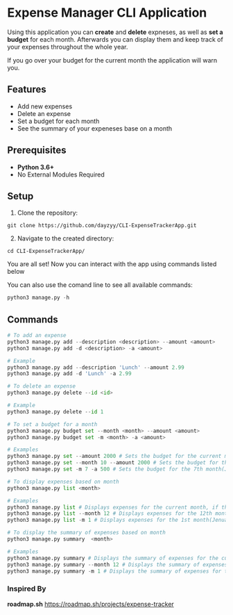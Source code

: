 # Expense Manager CLI Application

Using this application you can **create** and **delete** expneses, as well as **set a budget** for each month. Afterwards you can display them and keep track of your expenses throughout the whole year. 

If you go over your budget for the current month the application will warn you.

## Features
- Add new expenses
- Delete an expense
- Set a budget for each month
- See the summary of your expeneses base on a month

## Prerequisites
- **Python 3.6+**
- No External Modules Required

## Setup
1. Clone the repository:
```
git clone https://github.com/dayzyy/CLI-ExpenseTrackerApp.git
```
2. Navigate to the created directory:
```
cd CLI-ExpenseTrackerApp/
```

You are all set! Now you can interact with the app using commands listed below

You can also use the comand line to see all available commands:
```python
python3 manage.py -h
```

## Commands

```python
# To add an expense
python3 manage.py add --description <description> --amount <amount>
python3 manage.py add -d <description> -a <amount>

# Example
python3 manage.py add --description 'Lunch' --amount 2.99
python3 manage.py add -d 'Lunch' -a 2.99

# To delete an expense
python3 manage.py delete --id <id>

# Example
python3 manage.py delete --id 1

# To set a budget for a month
python3 manage.py budget set --month <month> --amount <amount>
python3 manage.py budget set -m <month> -a <amount>

# Examples
python3 manage.py set --amount 2000 # Sets the budget for the current month, if  <month> arguement is not provided
python3 manage.py set --month 10 --amount 2000 # Sets the budget for the 10th month(October)
python3 manage.py set -m 7 -a 500 # Sets the budget for the 7th month(July)

# To display expenses based on month
python3 manage.py list <month>

# Examples
python3 manage.py list # Displays expenses for the current month, if the <month> arguement is not provided
python3 manage.py list --month 12 # Displays expenses for the 12th month(December)
python3 manage.py list -m 1 # Displays expenses for the 1st month(Jenuary)

# To display the summary of expenses based on month
python3 manage.py summary  <month>

# Examples
python3 manage.py summary # Displays the summary of expenses for the current month, if the <month> arguement is not provided
python3 manage.py summary --month 12 # Displays the summary of expenses for the 12th month(December)
python3 manage.py summary -m 1 # Displays the summary of expenses for the 1st month(Jenuary)
```

### Inspired By
**roadmap.sh** https://roadmap.sh/projects/expense-tracker
